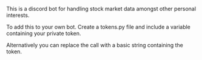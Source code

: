 This is a discord bot for handling stock market data amongst other personal interests.

To add this to your own bot. Create a tokens.py file and include a variable containing your private token.

Alternatively you can replace the call with a basic string containing the token.
